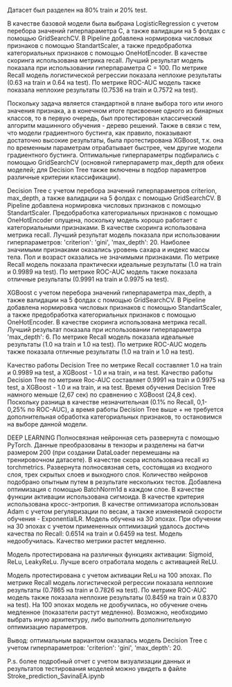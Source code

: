 Датасет был разделен на 80% train и 20% test.

В качестве базовой модели была выбрана LogisticRegression с учетом перебора значений гиперпараметра C, а также валидации на 5 фолдах с помощью GridSearchCV.
В Pipeline добавлена нормировка числовых признаков с помощью StandartScaler, а также предобработка категориальных признаков с помощью OneHotEncoder.
В качестве скоринга использована метрика recall.
Лучший результат модель показала при использовании гиперпараметра C = 100.
По метрике Recall модель логистической регрессии показала неплохие результаты (0.63 на train и 0.64 на test).
По метрике ROC-AUC модель также показала неплохие результаты (0.7536 на train и 0.7572 на test).

Поскольку задача является стандартной в плане выбора того или иного значения признака, а в конечном итоге присвоение одного из бинарных классов, то в первую очередь, был  протестирован классический алгоритм машинного обучения - дерево решений. Также в связи с тем, что модели градиентного бустинга, как правило, показывают достаточно высокие результаты, была протестирована XGBoost, т.к. она по временным параметрам отрабатывает быстрее, чем другие модели градиентного бустинга. Оптимальные гиперпараметры подбирались с помощью GridSearchCV (основной гиперпараметр max_depth для обеих моделей; для Decision Tree также включены в подбор параметров различные критерии классификации).

Decision Tree с учетом перебора значений гиперпараметров criterion, max_depth, а также валидации на 5 фолдах с помощью GridSearchCV.
В Pipeline добавлена нормировка числовых признаков с помощью StandartScaler. Предобработка категориальных признаков с помощью OneHotEncoder опущена, поскольку модель хорошо работает с категориальными признаками.
В качестве скоринга использована метрика recall.
Лучший результат модель показала при использовании гиперпараметров: 'criterion': 'gini', 'max_depth': 20.
Наиболее значимыми признаками оказались уровень сахара и индекс массы тела. Пол и возраст оказались не значимыми признаками.
По метрике Recall модель показала практически идеальные результаты (1.0 на train и 0.9989 на test).
По метрике ROC-AUC модель также показала отличные результаты (0.9991 на train и 0.9975 на test).

XGBoost с учетом перебора значений гиперпараметра max_depth, а также валидации на 5 фолдах с помощью GridSearchCV.
В Pipeline добавлена нормировка числовых признаков с помощью StandartScaler, а также предобработка категориальных признаков с помощью OneHotEncoder.
В качестве скоринга использована метрика recall.
Лучший результат показала при использовании гиперпараметра 'max_depth': 6.
По метрике Recall модель показала идеальные результаты (1.0 на train и 1.0 на test).
По метрике ROC-AUC модель также показала отличные результаты (1.0 на train и 1.0 на test).

Качество работы Decision Tree по метрике Recall составляет 1.0 на train и 0.9989 на test, а XGBoost - 1.0 и на train, и на test.
Качество работы Decision Tree по метрике Roc-AUC составляет 0.9991 на train и 0.9975 на test, а XGBoost - 1.0 и на train, и на test.
Время обучения Decision Tree намного меньше (2,67 сек) по сравнению с XGBoost (24,8 сек).
Поскольку разница в качестве незначительная (0.1% по Recall, 0,1-0,25% по ROC-AUC), а время работы Decision Tree выше + не требуется дополнительная обработка категориальных признаков, то остановимся на выборе данной модели.

DEEP LEARNING
Полносвязная нейронная сеть развернута с помощью PyTorch.
Данные преобразованы в тензоры и разделены на батчи размером 200 (при создании DataLoader перемешаны на тренировочном датасете).
В качестве скора использована recall из torchmetrics.
Развернута полносвязная сеть, состоящая из входного слоя, трех скрытых слоев и выходного слоя.
Количество нейронов подобрано опытным путем в результате нескольких тестов.
Добавлена оптимизация с помощью BatchNorm1d в каждом слое.
В качестве функции активации использована сигмоида.
В качестве критерия использована кросс-энтропия.
В качестве оптимизатора использован Adam с учетом регуляризации по весам, а также изменяемой скорости обучения - ExponentialLR.
Модель обучена на 30 эпохах.
При обучении на 30 эпохах с учетом примененных оптимизаций удалось достичь качества по Recall: 0.6514 на train и 0.6459 на test. Модель недообучилась. Качество метрики растет медленно.

Модель протестирована на различных функциях активации: Sigmoid, ReLu, LeakyReLu.
Лучше всего отработала модель с активацией ReLU.

Модель протестирована с учетом активации ReLu на 100 эпохах.
По метрике Recall модель логистической регрессии показала неплохие результаты (0.7865 на train и 0.7826 на test).
По метрике ROC-AUC модель также показала неплохие результаты (0.8459 на train и 0.8370 на test).
На 100 эпохах модель не дообучилась, но обучение очень медленное (показатели растут медленно).
Возможно, необходимо выбрать иную архитектуру, либо выполнить дополнительную оптимизацию параметров.

Вывод: оптимальным вариантом оказалась модель Decision Tree с учетом гиперпараметров: 'criterion': 'gini', 'max_depth': 20.

P.s. более подробный отчет с учетом визуализации данных и результатов тестирования моделей можно увидеть в файле Stroke_prediction_SavinaEA.ipynb
